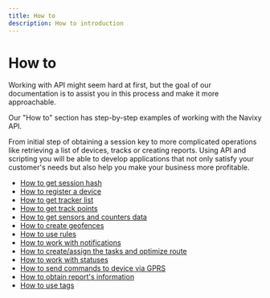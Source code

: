```yaml
---
title: How to
description: How to introduction
---
```


# How to

Working with API might seem hard at first, but the goal of our documentation is to assist you in this process and make
it more approachable.

Our "How to" section has step-by-step examples of working with the Navixy API.

From initial step of obtaining a session key to more complicated operations like retrieving a list of devices, tracks or
creating reports. Using API and scripting you will be able to develop applications that not only satisfy your customer's
needs but also help you make your business more profitable.

* [How to get session hash](./get-session-hash.md)
* [How to register a device](./how-to-register-a-device.md)  
* [How to get tracker list](./get-tracker-list.md)
* [How to get track points](./get-track-points.md)
* [How to get sensors and counters data](./getting-measurements-and-counters-from-devices.md)
* [How to create geofences](./how-to-create-geofences.md)
* [How to use rules](./use-rules.md)
* [How to work with notifications](./how-to-work-with-notifications.md)
* [How to create/assign the tasks and optimize route](./how-to-work-with-tasks.md)
* [How to work with statuses](./how-to-work-with-statuses.md)
* [How to send commands to device via GPRS](./how-to-send-commands-to-device.md)
* [How to obtain report's information](./how-to-obtain-information-from-report.md)
* [How to use tags](./tags-usage.md)
